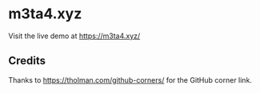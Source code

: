 # m3ta4.xyz

Visit the live demo at https://m3ta4.xyz/

## Credits

Thanks to https://tholman.com/github-corners/ for the GitHub corner link.
